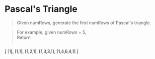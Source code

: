 Pascal's Triangle
=================

>Given numRows, generate the first numRows of Pascal's triangle.

>For example, given numRows = 5,  
>Return
>```
[
     [1],
    [1,1],
   [1,2,1],
  [1,3,3,1],
 [1,4,6,4,1]
]
>```
